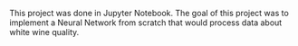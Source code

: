 This project was done in Jupyter Notebook. The goal of this project was to implement a Neural Network from scratch that would process data about white wine quality.
